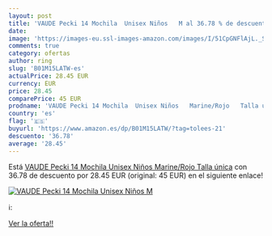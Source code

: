 ```yaml
---
layout: post
title: 'VAUDE Pecki 14 Mochila  Unisex Niños   M al 36.78 % de descuento'
date: 
image: 'https://images-eu.ssl-images-amazon.com/images/I/51CpGNFlAjL._SL200_.jpg'
comments: true
category: ofertas
author: ring
slug: 'B01M15LATW-es'
actualPrice: 28.45 EUR
currency: EUR
price: 28.45
comparePrice: 45 EUR
prodname: 'VAUDE Pecki 14 Mochila  Unisex Niños   Marine/Rojo   Talla única'
country: 'es'
flag: '🇪🇸'
buyurl: 'https://www.amazon.es/dp/B01M15LATW/?tag=tolees-21'
descuento: '36.78'
average: '28.45'
---
```


Está [VAUDE Pecki 14 Mochila  Unisex Niños   Marine/Rojo   Talla única](https://www.amazon.es/dp/B01M15LATW/?tag=tolees-21) con 36.78 de descuento por 28.45 EUR (original: 45 EUR) en el siguiente enlace!

[![VAUDE Pecki 14 Mochila  Unisex Niños   M](https://images-eu.ssl-images-amazon.com/images/I/51CpGNFlAjL._SL200_.jpg)](https://www.amazon.es/dp/B01M15LATW/?tag=tolees-21)

ℹ️:


[Ver la oferta!!](https://www.amazon.es/dp/B01M15LATW/?tag=tolees-21)
